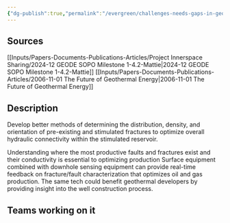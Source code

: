 ```yaml
---
{"dg-publish":true,"permalink":"/evergreen/challenges-needs-gaps-in-geothermal/mapping-fractures-faults/","tags":["need"]}
---
```



## Sources
[[Inputs/Papers-Documents-Publications-Articles/Project Innerspace Sharing/2024-12 GEODE SOPO Milestone 1-4.2-Mattie\|2024-12 GEODE SOPO Milestone 1-4.2-Mattie]]
[[Inputs/Papers-Documents-Publications-Articles/2006-11-01 The Future of Geothermal Energy\|2006-11-01 The Future of Geothermal Energy]]
## Description

Develop better methods of determining the distribution, density, and orientation of pre-existing and stimulated fractures to optimize overall hydraulic connectivity within the stimulated reservoir.

Understanding where the most productive faults and fractures exist and their conductivity is essential to optimizing production Surface equipment combined with downhole sensing equipment can provide real-time feedback on fracture/fault characterization that optimizes oil and gas production. The same tech could benefit geothermal developers by providing insight into the well construction process.


## Teams working on it



